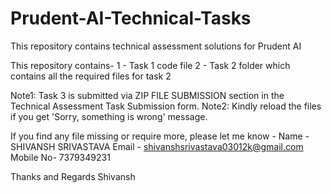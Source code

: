# Prudent-AI-Technical-Tasks
This repository contains technical assessment solutions for Prudent AI

This repository contains-
1 - Task 1 code file
2 - Task 2 folder which contains all the required files for task 2

Note1: Task 3 is submitted via ZIP FILE SUBMISSION section in the Technical Assessment Task Submission form.
Note2: Kindly reload the files if you get 'Sorry, something is wrong' message.

If you find any file missing or require more, please let me know -
Name - SHIVANSH SRIVASTAVA
Email - shivanshsrivastava03012k@gmail.com
Mobile No- 7379349231

Thanks and Regards
Shivansh
